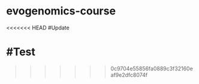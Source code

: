# evogenomics-course

<<<<<<< HEAD
#Update

#Test
=======

>>>>>>> 0c9704e55856fa0889c3f32160eaf9e2dfc8074f
